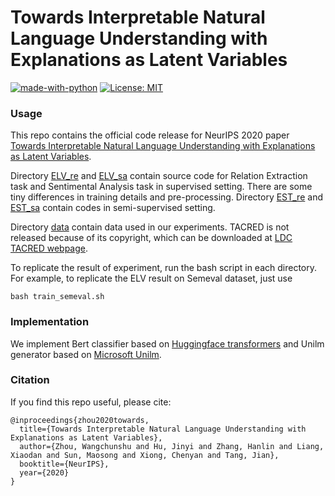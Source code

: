 # Towards Interpretable Natural Language Understanding with Explanations as Latent Variables

[![made-with-python](https://img.shields.io/badge/Made%20with-Python-red.svg)](#python)
[![License: MIT](https://img.shields.io/badge/License-MIT-yellow.svg)](https://opensource.org/licenses/MIT)
### Usage

This repo contains the official code release for NeurIPS 2020 paper [Towards Interpretable Natural Language Understanding with Explanations as Latent Variables](https://arxiv.org/pdf/2011.05268.pdf).

Directory [ELV_re](https://github.com/JamesHujy/ELV/tree/main/ELV_re) and [ELV_sa](https://github.com/JamesHujy/ELV/tree/main/ELV_sa) contain source code for Relation Extraction task and Sentimental Analysis task in supervised setting. There are some tiny differences in training details and pre-processing. Directory [EST_re](https://github.com/JamesHujy/ELV/tree/main/EST_re) and [EST_sa](https://github.com/JamesHujy/ELV/tree/main/EST_sa) contain codes in semi-supervised setting. 

Directory [data](https://github.com/JamesHujy/ELV/tree/main/data) contain data used in our experiments. TACRED is not released because of its copyright, which can be downloaded at [LDC TACRED webpage](https://catalog.ldc.upenn.edu/LDC2018T24). 

To replicate the result of experiment, run the bash script in each directory. For example, to replicate the ELV result on Semeval dataset, just use

```
bash train_semeval.sh
```

### Implementation

We implement Bert classifier based on [Huggingface transformers](https://github.com/huggingface/transformers) and Unilm generator based on [Microsoft Unilm](https://github.com/microsoft/unilm). 

### Citation 
If you find this repo useful, please cite: 
```
@inproceedings{zhou2020towards,
  title={Towards Interpretable Natural Language Understanding with Explanations as Latent Variables},
  author={Zhou, Wangchunshu and Hu, Jinyi and Zhang, Hanlin and Liang, Xiaodan and Sun, Maosong and Xiong, Chenyan and Tang, Jian},
  booktitle={NeurIPS},
  year={2020}
}
```
